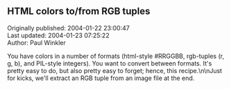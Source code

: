 ## HTML colors to/from RGB tuples  
Originally published: 2004-01-22 23:00:47  
Last updated: 2004-01-23 07:25:22  
Author: Paul Winkler  
  
You have colors in a number of formats (html-style #RRGGBB, rgb-tuples (r, g, b), and PIL-style integers). You want to convert between formats. It's pretty easy to do, but also pretty easy to forget; hence, this recipe.\n\nJust for kicks, we'll extract an RGB tuple from an image file at the end.